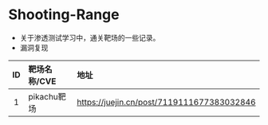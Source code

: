 # Shooting-Range
- 关于渗透测试学习中，通关靶场的一些记录。
- 漏洞复现

| ID         | 靶场名称/CVE       |   地址                                     | 
|:----------:|:-------------     |:-------------------                       |
| 1          |  pikachu靶场      |https://juejin.cn/post/7119111677383032846  |
